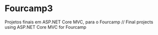 # Fourcamp3
Projetos finais em ASP.NET Core MVC, para o Fourcamp // Final projects using ASP.NET Core MVC for Fourcamp
